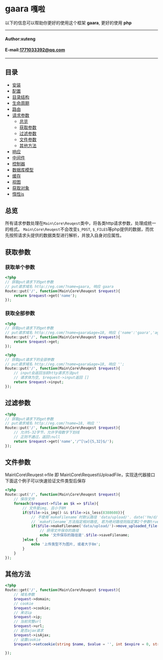 **gaara** `嘎啦`
==========================
以下的信息可以帮助你更好的使用这个框架 **gaara**, 更好的使用 **php**
****
#### Author:xuteng
#### E-mail:1771033392@qq.com
****
## 目录
* [安装](/helper/install.md)
* [配置](/helper/configure.md)
* [目录结构](/helper/catalog.md)
* [生命周期](/helper/cycle.md)
* [路由](/helper/route.md)
* [请求参数](/helper/request.md)
    * [总览](#总览)
    * [获取参数](#获取参数)
    * [过滤参数](#过滤参数)
    * [文件参数](#文件参数)
    * [其他方法](#其他方法)
* [响应](/helper/response.md)
* [中间件](/helper/middleware.md)
* [控制器](/helper/controller.md)
* [数据库模型](/helper/model.md)
* [缓存](/helper/cache.md)
* [视图](/helper/view.md)
* [获取对象](/helper/getobj.md)
* [惰性js](/helper/inertjs.md)
## 总览

所有请求参数处理在`Main\Core\Reuqest`类中，将各类http请求参数，处理成统一的格式。
`Main\Core\Reuqest`不会改变`$_POST`, `$_FILES`等php提供的数据，而优先按照请求头提供的数据类型进行解析，并放入自身对应属性。


## 获取参数
### 获取单个参数
```php
<?php
// 获取put请求下的get参数
// put请求域名 http://eg.com/?name=gaara, 响应 gaara
Route::put('/', function(Main\Core\Reuqest $request){
    return $request->get('name');
});
```
### 获取全部参数
```php
<?php
// 获取put请求下的get参数
// put请求域名 http://eg.com/?name=gaara&age=18, 响应 {'name':'gaara','age':'18'}
Route::put('/', function(Main\Core\Reuqest $request){
    return $request->get;
});
```

```php
<?php
// 获取put请求下的全部参数
// put请求域名 http://eg.com/?name=gaara&age=18, 响应 '';
Route::put('/', function(Main\Core\Reuqest $request){
    // input会返回当前http请求方法put
    // 请求体为空, $request->input返回 []
    return $request->input;
});
```
## 过滤参数

```php
<?php
// 获取put请求下的get参数
// put请求域名 http://eg.com/?name=18, 响应 ''
Route::put('/', function(Main\Core\Reuqest $request){
    // 允许5-32字节，允许字母数字下划线
    // 正则不通过，返回\null
    return $request->get('name','/^[\w]{5,32}$/');
});
```
## 文件参数
Main\Core\Reuqest->file 即 Main\Core\Request\UploadFile，实现迭代器接口
下面这个例子可以快速验证文件类型后保存

```php
<?php
Route::put('/', function(Main\Core\Reuqest $request){
    // 保存文件
    foreach($request->file as $k => $file){
        // 文件是img, 且小于8M
        if($file->is_img() && $file->is_less(8388608)){
            // 不使用`makeFilename`时默认路径 'data/upload/'. date('Ym/d/')
            // `makeFilename`方法指定相对路径, 若为绝对路径则指定第2个参数true
            if($file->makeFilename('data/upload/')->move_uploaded_file())
                // 获得文件保存的路径 
                echo '文件保存的路径是'.$file->saveFilename;
        }else {
            echo '上传类型不为图片, 或者大于8m';
        }
    }
});
```
## 其他方法

```php
<?php
Route::get('/', function(Main\Core\Reuqest $request){
    // 域名参数
    $request->domain;
    // cookie
    $request->cookie;
    // 来访ip
    $request->ip;
    // 当前完整url
    $request->url;
    // 是否ajax请求
    $request->isAjax;
    // 设置cookie
    $request->setcookie(string $name, $value = '', int $expire = 0, string $path = "", string $domain = "", bool $secure = false, bool $httponly = true);
    
});
```
